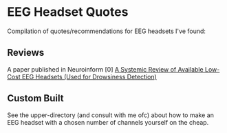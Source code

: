 # EEG Headset Quotes
Compilation of quotes/recommendations for EEG headsets I've found:

## Reviews
A paper published in Neuroinform [0] [A Systemic Review of Available Low-Cost EEG Headsets (Used for Drowsiness Detection)](https://www.frontiersin.org/articles/10.3389/fninf.2020.553352/full)




## Custom Built
See the upper-directory (and consult with me ofc) about how to make an EEG headset with a chosen number of channels yourself on the cheap.
